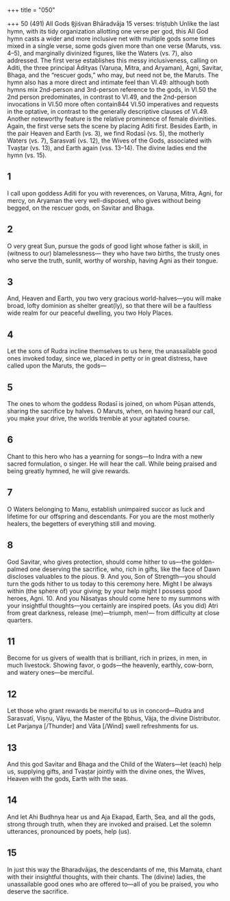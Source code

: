 +++
title = "050"

+++
50 (491) All Gods
R̥jiśvan Bhāradvāja
15 verses: triṣṭubh
Unlike the last hymn, with its tidy organization allotting one verse per god, this  All God hymn casts a wider and more inclusive net with multiple gods some times mixed in a single verse, some gods given more than one verse (Maruts, vss.  4–5), and marginally divinized figures, like the Waters (vs. 7), also addressed.  The first verse establishes this messy inclusiveness, calling on Aditi, the three  principal Ādityas (Varuṇa, Mitra, and Aryaman), Agni, Savitar, Bhaga, and the  “rescuer gods,” who may, but need not be, the Maruts. The hymn also has a  more direct and intimate feel than VI.49: although both hymns mix 2nd-person  and 3rd-person reference to the gods, in VI.50 the 2nd person predominates, in  contrast to VI.49, and the 2nd-person invocations in VI.50 more often contain844 VI.50
imperatives and requests in the optative, in contrast to the generally descriptive  clauses of VI.49.
Another noteworthy feature is the relative prominence of female divinities.  Again, the first verse sets the scene by placing Aditi first. Besides Earth, in the  pair Heaven and Earth (vs. 3), we find Rodasī (vs. 5), the motherly Waters (vs. 7),  Sarasvatī (vs. 12), the Wives of the Gods, associated with Tvaṣṭar (vs. 13), and  Earth again (vss. 13–14). The divine ladies end the hymn (vs. 15).
## 1
I call upon goddess Aditi for you with reverences, on Varuṇa, Mitra,  Agni, for mercy,
on Aryaman the very well-disposed, who gives without being begged, on  the rescuer gods, on Savitar and Bhaga.
## 2
O very great Sun, pursue the gods of good light whose father is skill, in  (witness to our) blamelessness—
they who have two births, the trusty ones who serve the truth, sunlit,  worthy of worship, having Agni as their tongue.
## 3
And, Heaven and Earth, you two very gracious world-halves—you will  make broad, lofty dominion as shelter
great(ly), so that there will be a faultless wide realm for our peaceful  dwelling, you two Holy Places.
## 4
Let the sons of Rudra incline themselves to us here, the unassailable  good ones invoked today,
since we, placed in petty or in great distress, have called upon the
Maruts, the gods—
## 5
The ones to whom the goddess Rodasī is joined, on whom Pūṣan attends,  sharing the sacrifice by halves.
O Maruts, when, on having heard our call, you make your drive, the  worlds tremble at your agitated course.
## 6
Chant to this hero who has a yearning for songs—to Indra with a new  sacred formulation, o singer.
He will hear the call. While being praised and being greatly hymned, he  will give rewards.
## 7
O Waters belonging to Manu, establish unimpaired succor as luck and  lifetime for our offspring and descendants.
For you are the most motherly healers, the begetters of everything still  and moving.
## 8
God Savitar, who gives protection, should come hither to us—the  golden-palmed one deserving the sacrifice,
who, rich in gifts, like the face of Dawn discloses valuables to the pious. 9. And you, Son of Strength—you should turn the gods hither to us today  to this ceremony here.
Might I be always within (the sphere of) your giving; by your help might  I possess good heroes, Agni. 10. And you Nāsatyas should come here to my summons with your  insightful thoughts—you certainly are inspired poets.
(As you did) Atri from great darkness, release (me)—triumph, men!— from difficulty at close quarters.
## 11
Become for us givers of wealth that is brilliant, rich in prizes, in men, in  much livestock.
Showing favor, o gods—the heavenly, earthly, cow-born, and watery  ones—be merciful.
## 12
Let those who grant rewards be merciful to us in concord—Rudra and  Sarasvatī, Viṣṇu, Vāyu,
the Master of the R̥bhus, Vāja, the divine Distributor. Let Parjanya  [/Thunder] and Vāta [/Wind] swell refreshments for us.
## 13
And this god Savitar and Bhaga and the Child of the Waters—let (each)  help us, supplying gifts,
and Tvaṣṭar jointly with the divine ones, the Wives, Heaven with the  gods, Earth with the seas.
## 14
And let Ahi Budhnya hear us and Aja Ekapad, Earth, Sea,
and all the gods, strong through truth, when they are invoked and
praised. Let the solemn utterances, pronounced by poets, help (us).
## 15
In just this way the Bharadvājas, the descendants of me, this Mamata,  chant with their insightful thoughts, with their chants.
The (divine) ladies, the unassailable good ones who are offered to—all  of you be praised, you who deserve the sacrifice.